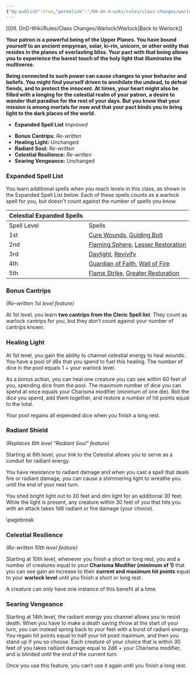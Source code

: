 ```yaml
---
{"dg-publish":true,"permalink":"/09-dn-d-wiki/rules/class-changes/warlock/the-celestial/","tags":["subclass","warlock"]}
---
```


[[09. DnD-Wiki/Rules/Class Changes/Warlock/Warlock\|Back to Warlock]]

**Your patron is a powerful being of the Upper Planes. You have bound yourself to an ancient empyrean, solar, ki-rin, unicorn, or other entity that resides in the planes of everlasting bliss. Your pact with that being allows you to experience the barest touch of the holy light that illuminates the multiverse.**

**Being connected to such power can cause changes to your behavior and beliefs. You might find yourself driven to annihilate the undead, to defeat fiends, and to protect the innocent. At times, your heart might also be filled with a longing for the celestial realm of your patron, a desire to wander that paradise for the rest of your days. But you know that your mission is among mortals for now and that your pact binds you to bring light to the dark places of the world.**

- **Expanded Spell List** *Improved*
* **Bonus Cantrips:** *Re-written*
* **Healing Light:** Unchanged
* **Radiant Soul:** *Re-written*
* **Celestial Resilience:** *Re-written*
* **Searing Vengeance:** Unchanged

### Expanded Spell List
You learn additional spells when you reach levels in this class, as shown in the Expanded Spell List below.
Each of these spells counts as a warlock spell for you, but doesn't count against the number of spells you know.

|Celestial Expanded Spells|   |
|---|---|
|Spell Level|Spells|
|1st|[Cure Wounds](http://dnd5e.wikidot.com/spell:cure-wounds), [Guiding Bolt](http://dnd5e.wikidot.com/spell:guiding-bolt)|
|2nd|[Flaming Sphere](http://dnd5e.wikidot.com/spell:flaming-sphere), [Lesser Restoration](http://dnd5e.wikidot.com/spell:lesser-restoration)|
|3rd|[Daylight](http://dnd5e.wikidot.com/spell:daylight), [Revivify](http://dnd5e.wikidot.com/spell:revivify)|
|4th|[Guardian of Faith](http://dnd5e.wikidot.com/spell:guardian-of-faith), [Wall of Fire](http://dnd5e.wikidot.com/spell:wall-of-fire)|
|5th|[Flame Strike](http://dnd5e.wikidot.com/spell:flame-strike), [Greater Restoration](http://dnd5e.wikidot.com/spell:greater-restoration)|

### Bonus Cantrips
*(Re-written 1st level feature)*

At 1st level, you learn **two cantrips from the Cleric Spell list**. They count as warlock cantrips for you, but they don’t count against your number of cantrips known.

### Healing Light
At 1st level, you gain the ability to channel celestial energy to heal wounds. You have a pool of d6s that you spend to fuel this healing. The number of dice in the pool equals 1 + your warlock level.

As a bonus action, you can heal one creature you can see within 60 feet of you, spending dice from the pool. The maximum number of dice you can spend at once equals your Charisma modifier (minimum of one die). Roll the dice you spend, add them together, and restore a number of hit points equal to the total.

Your pool regains all expended dice when you finish a long rest.

### Radiant Shield
*(Replaces 6th level "Radiant Soul" feature)*

Starting at 6th level, your link to the Celestial allows you to serve as a conduit for radiant energy. 

You have resistance to radiant damage and when you cast a spell that deals fire or radiant damage, you can cause a shimmering light to wreathe you until the end of your next turn. 

You shed bright light out to 30 feet and dim light for an additional 30 feet. While the light is present, any creature within 30 feet of you that hits you with an attack takes 1d6 radiant or fire damage (your choice).

\pagebreak
### Celestial Resilience
*(Re-written 10th level feature)*

Starting at 10th level, whenever you finish a short or long rest, you and a number of creatures equal to your **Charisma Modifier (minimum of 1)** that you can see gain an increase to their **current and maximum hit points** equal to your **warlock level** until you finish a short or long rest.

A creature can only have one instance of this benefit at a time.

### Searing Vengeance
Starting at 14th level, the radiant energy you channel allows you to resist death. When you have to make a death saving throw at the start of your turn, you can instead spring back to your feet with a burst of radiant energy. You regain hit points equal to half your hit point maximum, and then you stand up if you so choose. Each creature of your choice that is within 30 feet of you takes radiant damage equal to 2d8 + your Charisma modifier, and is blinded until the end of the current turn.

Once you use this feature, you can’t use it again until you finish a long rest.